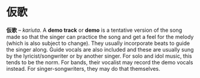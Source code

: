 # 仮歌

**仮歌** – _kariuta_. A **demo track** or **demo** is a tentative version of the song made so that the singer can practice the song and get a feel for the melody (which is also subject to change). They usually incorporate beats to guide the singer along. Guide vocals are also included and these are usually sung by the lyricist/songwriter or by another singer. For solo and idol music, this tends to be the norm. For bands, their vocalist may record the demo vocals instead. For singer-songwriters, they may do that themselves.
